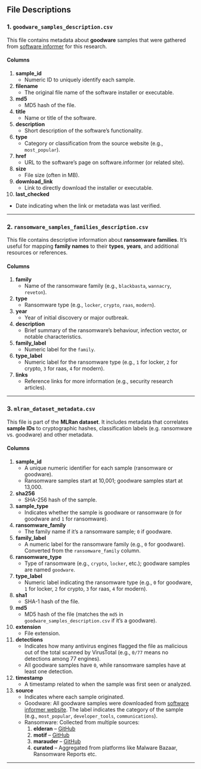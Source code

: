 ## File Descriptions

### 1. `goodware_samples_description.csv`

This file contains metadata about **goodware** samples that were gathered from [software informer](https://software.informer.com/) for this research.

#### **Columns**

1. **sample_id**  
   - Numeric ID to uniquely identify each sample.  
2. **filename**  
   - The original file name of the software installer or executable.  
3. **md5**  
   - MD5 hash of the file.  
4. **title**  
   - Name or title of the software.  
5. **description**  
   - Short description of the software’s functionality.  
6. **type**  
   - Category or classification from the source website (e.g., `most_popular`).  
7. **href**  
   - URL to the software’s page on software.informer (or related site).  
8. **size**  
   - File size (often in MB).  
9. **download_link**  
   - Link to directly download the installer or executable.  
10. **last_checked**  
   - Date indicating when the link or metadata was last verified.

---
### 2. `ransomware_samples_families_description.csv`

This file contains descriptive information about **ransomware families**. It’s useful for mapping **family names** to their **types**, **years**, and additional resources or references.

#### **Columns**

1. **family**  
   - Name of the ransomware family (e.g., `blackbasta`, `wannacry`, `reveton`).  
2. **type**  
   - Ransomware type (e.g., `locker`, `crypto`, `raas`, `modern`).  
3. **year**  
   - Year of initial discovery or major outbreak.  
4. **description**  
   - Brief summary of the ransomware’s behaviour, infection vector, or notable characteristics.  
5. **family_label**  
   - Numeric label for the `family`.  
6. **type_label**  
   - Numeric label for the ransomware type (e.g., `1` for locker, `2` for crypto, `3` for raas, `4` for modern).  
7. **links**  
   - Reference links for more information (e.g., security research articles).
  
---
### 3. `mlran_dataset_metadata.csv`

This file is part of the **MLRan dataset**. It includes metadata that correlates **sample IDs** to cryptographic hashes, classification labels (e.g. ransomware vs. goodware) and other metadata.

#### **Columns**

1. **sample_id**  
   - A unique numeric identifier for each sample (ransomware or goodware).
   - Ransomware samples start at 10,001; goodware samples start at 13,000.
2. **sha256**  
   - SHA-256 hash of the sample.  
3. **sample_type**  
   - Indicates whether the sample is goodware or ransomware (`0` for goodware and `1` for ransomware).  
4. **ransomware_family**  
   - The family name if it’s a ransomware sample; `0` if goodware.  
5. **family_label**  
   - A numeric label for the ransomware family (e.g., `0` for goodware). Converted from the `ransomware_family` column. 
6. **ransomware_type**  
   - Type of ransomware (e.g., `crypto`, `locker`, etc.); goodware samples are named `goodware`.  
7. **type_label**  
   - Numeric label indicating the ransomware type (e.g., `0` for goodware, `1` for locker, `2` for crypto, `3` for raas, `4` for modern).  
8. **sha1**  
   - SHA-1 hash of the file.  
9. **md5**  
   - MD5 hash of the file (matches the `md5` in `goodware_samples_description.csv` if it’s a goodware).  
10. **extension**  
    - File extension.  
11. **detections**  
    - Indicates how many antivirus engines flagged the file as malicious out of the total scanned by VirusTotal (e.g., `0/77` means no detections among 77 engines).  
    - All goodware samples have `0`, while ransomware samples have at least one detection.
12. **timestamp**  
    - A timestamp related to when the sample was first seen or analyzed. 
13. **source**  
    - Indicates where each sample originated.  
    - Goodware: All goodware samples were downloaded from [software informer website](https://software.informer.com/). The label indicates the category of the sample (e.g., `most_popular`, `developer_tools`, `communications`).  
    - Ransomware: Collected from multiple sources:  
      1. **elderan** – [GitHub](https://github.com/rissgrouphub/ransomwaredataset2016)  
      2. **motif** – [GitHub](https://github.com/boozallen/MOTIF)  
      3. **marauder** – [GitHub](https://github.com/THU-WingTecher/MarauderMap)  
      4. **curated** – Aggregated from platforms like Malware Bazaar, Ransomware Reports etc.

---
